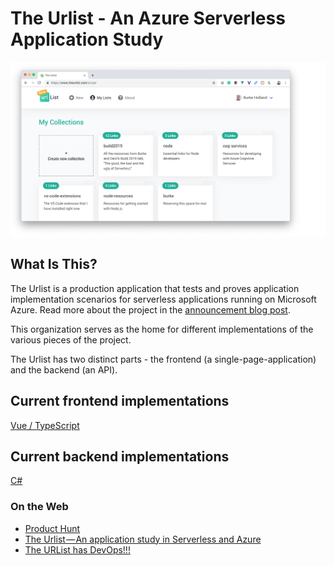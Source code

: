 # The Urlist - An Azure Serverless Application Study

![](images/urlist-banner.png)

## What Is This?

The Urlist is a production application that tests and proves application implementation scenarios for serverless applications running on Microsoft Azure. Read more about the project in the [announcement blog post](https://hackernoon.com/the-urlist-an-application-study-in-serverless-and-azure-13c2e3b07dd2).

This organization serves as the home for different implementations of the various pieces of the project.

The Urlist has two distinct parts - the frontend (a single-page-application) and the backend (an API).

## Current frontend implementations

[Vue / TypeScript](https://github.com/the-urlist/frontend-vue-typescript)

## Current backend implementations

[C#](https://github.com/the-urlist/backend-csharp)


### On the Web
- [Product Hunt](https://www.producthunt.com/posts/the-urlist)
- [The Urlist — An application study in Serverless and Azure](https://hackernoon.com/the-urlist-an-application-study-in-serverless-and-azure-13c2e3b07dd2)
- [The URList has DevOps!!!](https://abelsquidhead.com/index.php/2019/05/21/the-devops-buzzkill-or-wheres-the-devops-in-the-urlist/)
